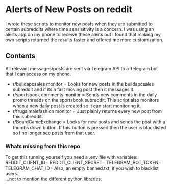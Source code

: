 # Alerts of New Posts on reddit

I wrote these scripts to monitor new posts when they are submitted to certain subreddits where time sensisitivity is a concern.  I was using an alerts app on my phone to receive these alerts but I found that making my own scripts returned the results faster and offered me more customization. 

## Contents

All relevant messages/posts are sent via Telegram API to a Telegram bot that I can access on my phone.

- r/buildapcsales monitor = Looks for new posts in the buildapcsales subreddit and if its a fast moving post then it messages it.
- r/sportsbook comments monitor = Sends new comments in the daily promo threads on the sportsbook subreddit.  This script also monitors when a new daily post is created so it can start monitoring it. 
- r/frugalmalefashion monitor = Just plainly returns every new post from this subreddit.
- r/BoardGameExchange = Looks for new posts and sends the post with a thumbs down button.  If this button is pressed then the user is blacklisted so I no longer see posts from that user.

### Whats missing from this repo

To get this running yourself you need a .env file with variables:
REDDIT_CLIENT_ID=
REDDIT_CLIENT_SECRET=
TELEGRAM_BOT_TOKEN=
TELEGRAM_CHAT_ID=
Also, an empty banned.txt, if you wish to blacklist users.  
...not to mention the different python libraries.

